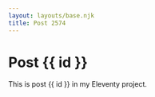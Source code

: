 ```yaml
---
layout: layouts/base.njk
title: Post 2574
---
```


# Post {{ id }}

This is post {{ id }} in my Eleventy project.
